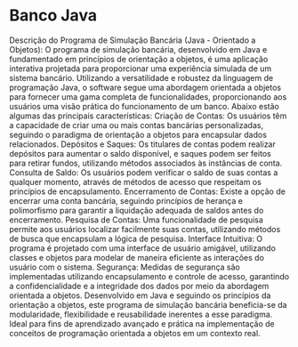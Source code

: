 # Banco Java
 Descrição do Programa de Simulação Bancária (Java - Orientado a Objetos):  O programa de simulação bancária, desenvolvido em Java e fundamentado em princípios de orientação a objetos, é uma aplicação interativa projetada para proporcionar uma experiência simulada de um sistema bancário. Utilizando a versatilidade e robustez da linguagem de programação Java, o software segue uma abordagem orientada a objetos para fornecer uma gama completa de funcionalidades, proporcionando aos usuários uma visão prática do funcionamento de um banco. Abaixo estão algumas das principais características:  Criação de Contas:  Os usuários têm a capacidade de criar uma ou mais contas bancárias personalizadas, seguindo o paradigma de orientação a objetos para encapsular dados relacionados.  Depósitos e Saques:  Os titulares de contas podem realizar depósitos para aumentar o saldo disponível, e saques podem ser feitos para retirar fundos, utilizando métodos associados às instâncias de conta.  Consulta de Saldo:  Os usuários podem verificar o saldo de suas contas a qualquer momento, através de métodos de acesso que respeitam os princípios de encapsulamento.  Encerramento de Contas:  Existe a opção de encerrar uma conta bancária, seguindo princípios de herança e polimorfismo para garantir a liquidação adequada de saldos antes do encerramento.  Pesquisa de Contas:  Uma funcionalidade de pesquisa permite aos usuários localizar facilmente suas contas, utilizando métodos de busca que encapsulam a lógica de pesquisa.  Interface Intuitiva:  O programa é projetado com uma interface de usuário amigável, utilizando classes e objetos para modelar de maneira eficiente as interações do usuário com o sistema.  Segurança:  Medidas de segurança são implementadas utilizando encapsulamento e controle de acesso, garantindo a confidencialidade e a integridade dos dados por meio da abordagem orientada a objetos. Desenvolvido em Java e seguindo os princípios da orientação a objetos, este programa de simulação bancária beneficia-se da modularidade, flexibilidade e reusabilidade inerentes a esse paradigma. Ideal para fins de aprendizado avançado e prática na implementação de conceitos de programação orientada a objetos em um contexto real.
